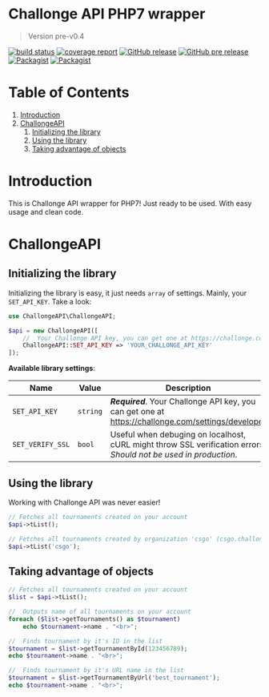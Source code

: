 # Challonge API PHP7 wrapper

> Version pre-v0.4

[![build status](https://gitlab.dolejska.me/dolejskad/challonge-api/badges/master/build.svg)](https://gitlab.dolejska.me/dolejskad/challonge-api/commits/master)
[![coverage report](https://gitlab.dolejska.me/dolejskad/challonge-api/badges/master/coverage.svg)](https://gitlab.dolejska.me/dolejskad/challonge-api/commits/master)
[![GitHub release](https://img.shields.io/github/release/dolejska-daniel/challonge-api.svg)](https://github.com/dolejska-daniel/challonge-api)
[![GitHub pre release](https://img.shields.io/github/release/dolejska-daniel/challonge-api/all.svg?label=pre%20release)](https://github.com/dolejska-daniel/challonge-api)
[![Packagist](https://img.shields.io/packagist/v/dolejska-daniel/challonge-api.svg)](https://packagist.org/packages/dolejska-daniel/challonge-api)
[![Packagist](https://img.shields.io/packagist/l/dolejska-daniel/challonge-api.svg)](https://packagist.org/packages/dolejska-daniel/challonge-api)

# Table of Contents

1. [Introduction](#introduction)
2. [ChallongeAPI](#challongeapi)
	1. [Initializing the library](#initializing-the-library)
	2. [Using the library](#using-the-library)
	3. [Taking advantage of objects](#taking-advantage-of-objects)

# Introduction

This is Challonge API wrapper for PHP7! Just ready to be used. With easy usage and clean code.

# ChallongeAPI

## Initializing the library

Initializing the library is easy, it just needs `array` of settings. Mainly, your `SET_API_KEY`. Take a look:

```php
use ChallongeAPI\ChallongeAPI;

$api = new ChallongeAPI([
	//  Your Challonge API key, you can get one at https://challonge.com/settings/developer
	ChallongeAPI::SET_API_KEY => 'YOUR_CHALLONGE_API_KEY'
]);
```

**Available library settings**:

| Name | Value | Description |
| ---- | ----- | ----------- |
| `SET_API_KEY` | `string` | ___Required___. Your Challonge API key, you can get one at https://challonge.com/settings/developer |
| `SET_VERIFY_SSL` | `bool` | Useful when debuging on localhost, cURL might throw SSL verification errors. _Should not be used in production_.

## Using the library

Working with Challonge API was never easier!

```php
// Fetches all tournaments created on your account
$api->tList();

// Fetches all tournaments created by organization 'csgo' (csgo.challonge.com)
$api->tList('csgo');
```

## Taking advantage of objects

```php
// Fetches all tournaments created on your account
$list = $api->tList();

//  Outputs name of all tournaments on your account
foreach ($list->getTournaments() as $tournament)
	echo $tournament->name . "<br>";

//  Finds tournament by it's ID in the list
$tournament = $list->getTournamentById(123456789);
echo $tournament->name . "<br>";

//  Finds tournament by it's URL name in the list
$tournament = $list->getTournamentByUrl('best_tournament');
echo $tournament->name . "<br>";
```
